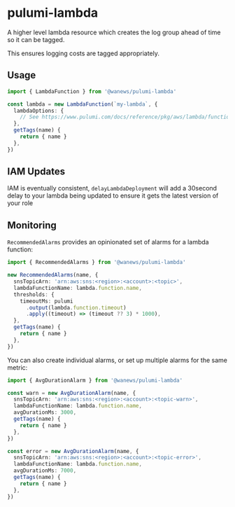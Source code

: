 # pulumi-lambda

A higher level lambda resource which creates the log group ahead of time so it can be tagged.

This ensures logging costs are tagged appropriately.

## Usage

```ts
import { LambdaFunction } from '@wanews/pulumi-lambda'

const lambda = new LambdaFunction(`my-lambda`, {
  lambdaOptions: {
    // See https://www.pulumi.com/docs/reference/pkg/aws/lambda/function/#inputs
  },
  getTags(name) {
    return { name }
  },
})
```

## IAM Updates

IAM is eventually consistent, `delayLambdaDeployment` will add a 30second delay to your lambda being updated to ensure it
gets the latest version of your role

## Monitoring

`RecommendedAlarms` provides an opinionated set of alarms for a lambda function:

```ts
import { RecommendedAlarms } from '@wanews/pulumi-lambda'

new RecommendedAlarms(name, {
  snsTopicArn: 'arn:aws:sns:<region>:<account>:<topic>',
  lambdaFunctionName: lambda.function.name,
  thresholds: {
    timeoutMs: pulumi
      .output(lambda.function.timeout)
      .apply((timeout) => (timeout ?? 3) * 1000),
  },
  getTags(name) {
    return { name }
  },
})
```

You can also create individual alarms, or set up multiple alarms for the same metric:

```ts
import { AvgDurationAlarm } from '@wanews/pulumi-lambda'

const warn = new AvgDurationAlarm(name, {
  snsTopicArn: 'arn:aws:sns:<region>:<account>:<topic-warn>',
  lambdaFunctionName: lambda.function.name,
  avgDurationMs: 3000,
  getTags(name) {
    return { name }
  },
})

const error = new AvgDurationAlarm(name, {
  snsTopicArn: 'arn:aws:sns:<region>:<account>:<topic-error>',
  lambdaFunctionName: lambda.function.name,
  avgDurationMs: 7000,
  getTags(name) {
    return { name }
  },
})
```
